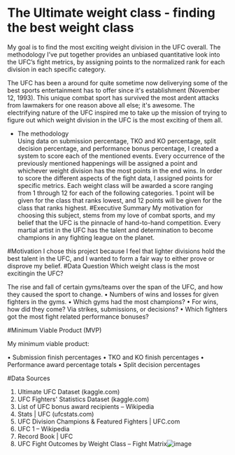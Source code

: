 # The Ultimate weight class - finding the best weight class
My goal is to find the most exciting weight division in the UFC overall. The methodology I’ve put together provides an unbiased quantitative look into the UFC’s fight metrics, by assigning points to the normalized rank for each division in each specific category.

The UFC has been a around for quite sometime now deliverying some of the best sports entertainment has to offer since it's establishment (November 12, 1993).
This unique combat sport has survived the most ardent attacks from lawmakers for one reason above all else; it's awesome. The electrifying nature of the UFC inspired me to take up the mission of trying to figure out which weight division in the UFC is the most exciting of them all.
- The methodology   
  Using data on submission percentage, TKO and KO percentage, split decision percentage, and performance bonus percentage, I created a system to score each of the mentioned events. Every occurrence of the previously mentioned happenings will be assigned a point and whichever weight division has the most points in the end wins.
  In order to score the different aspects of the fight data, I assigned points for specific metrics. Each weight class will be awarded a score ranging from 1 through 12 for each of the following categories. 1 point will be given for the class that ranks lowest, and 12 points will be given for the class that ranks highest.
#Executive Summary
My motivation for choosing this subject, stems from my love of combat sports, and my belief that the UFC is the pinnacle of hand-to-hand competition. Every martial artist in the UFC has the talent and determination to become champions in any fighting league on the planet.

#Motivation
I chose this project because I feel that lighter divisions hold the best talent in the UFC, and I wanted to form a fair way to either prove or disprove my belief.
#Data Question
Which weight class is the most excitingin the UFC?

The rise and fall of certain gyms/teams over the span of the UFC, and how they caused the sport to change.
•	Numbers of wins and losses for given fighters in the gyms.
•	Which gyms had the most champions?
•	For wins, how did they come? Via strikes, submissions, or decisions?
•	Which fighters got the most fight related performance bonuses?

#Minimum Viable Product (MVP)

My minimum viable product:

•	Submission finish percentages
•	TKO and KO finish percentages
•	Performance award percentage totals
•	Split decision percentages

#Data Sources
1. Ultimate UFC Dataset (kaggle.com) 
2. UFC Fighters' Statistics Dataset (kaggle.com)
3. List of UFC bonus award recipients – Wikipedia
4. Stats | UFC (ufcstats.com)
5. UFC Division Champions & Featured Fighters | UFC.com
6. UFC 1 – Wikipedia
7. Record Book | UFC
8. UFC Fight Outcomes by Weight Class – Fight Matrix![image](https://github.com/user-attachments/assets/ed9a2a5b-f122-4bbf-90a0-9592d1efedd0)

